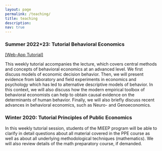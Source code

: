 ```yaml
---
layout: page
permalink: /teaching/
title: teaching
description:  
nav: true
---
```


### Summer 2022+23: Tutorial Behavioral Economics
[[Web-App Tutorial]](https://share.streamlit.io/nmwitzig/beh_econ_streamlit/st_talk_slides.py)

This weekly tutorial accompanies the lecture, which covers central methods and concepts of behavioral economics at an advanced level. We first discuss models of economic decision behavior. Then, we will present evidence from laboratory and field experiments in economics and psychology which has led to alternative descriptive models of behavior. In this context, we will also discuss how the modern empirical toolbox of behavioral economists can help to obtain causal evidence on the determinants of human behavior. Finally, we will also briefly discuss recent advances in behavioral economics, such as Neuro- and Genoeconomics. 

 



### Winter 2020: Tutorial Principles of Public Economics

In this weekly tutorial session, students of the MIEEP program will be able to clarify in detail questions about all material covered in the PPE course as well as about all underlying methodological techniques (mathematics). We will also review details of the math preparatory course, if demanded.
